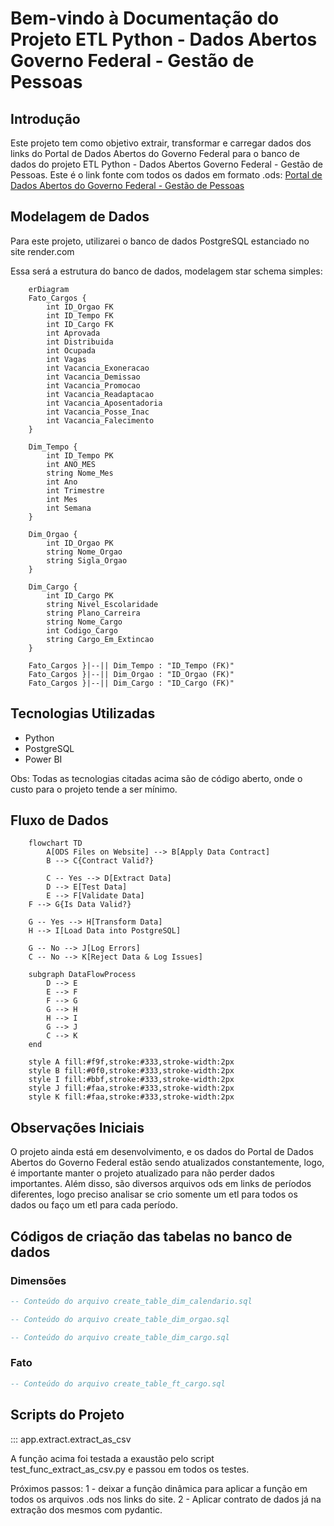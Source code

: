 # Bem-vindo à Documentação do Projeto ETL Python - Dados Abertos Governo Federal - Gestão de Pessoas

## Introdução

Este projeto tem como objetivo extrair, transformar e carregar dados dos links do Portal de Dados Abertos do Governo Federal para o banco de dados do projeto ETL Python - Dados Abertos Governo Federal - Gestão de Pessoas.
Este é o link fonte com todos os dados em formato .ods: [Portal de Dados Abertos do Governo Federal - Gestão de Pessoas](https://dados.gov.br/dados/conjuntos-dados/gestao-de-pessoas-executivo-federal---cargos-vagos-e-vacancias)

## Modelagem de Dados

Para este projeto, utilizarei o banco de dados PostgreSQL estanciado no site render.com

Essa será a estrutura do banco de dados, modelagem star schema simples:

```mermaid
    erDiagram
    Fato_Cargos {
        int ID_Orgao FK
        int ID_Tempo FK
        int ID_Cargo FK
        int Aprovada
        int Distribuida
        int Ocupada
        int Vagas
        int Vacancia_Exoneracao
        int Vacancia_Demissao
        int Vacancia_Promocao
        int Vacancia_Readaptacao
        int Vacancia_Aposentadoria
        int Vacancia_Posse_Inac
        int Vacancia_Falecimento
    }

    Dim_Tempo {
        int ID_Tempo PK
        int ANO_MES
        string Nome_Mes
        int Ano
        int Trimestre
        int Mes
        int Semana
    }

    Dim_Orgao {
        int ID_Orgao PK
        string Nome_Orgao
        string Sigla_Orgao
    }

    Dim_Cargo {
        int ID_Cargo PK
        string Nivel_Escolaridade
        string Plano_Carreira
        string Nome_Cargo
        int Codigo_Cargo
        string Cargo_Em_Extincao
    }

    Fato_Cargos }|--|| Dim_Tempo : "ID_Tempo (FK)"
    Fato_Cargos }|--|| Dim_Orgao : "ID_Orgao (FK)"
    Fato_Cargos }|--|| Dim_Cargo : "ID_Cargo (FK)"
```

## Tecnologias Utilizadas

- Python
- PostgreSQL
- Power BI

Obs: Todas as tecnologias citadas acima são de código aberto, onde o custo para o projeto tende a ser mínimo.

## Fluxo de Dados

```mermaid
    flowchart TD
        A[ODS Files on Website] --> B[Apply Data Contract]
        B --> C{Contract Valid?}
        
        C -- Yes --> D[Extract Data]
        D --> E[Test Data]
        E --> F[Validate Data]
    F --> G{Is Data Valid?}
    
    G -- Yes --> H[Transform Data]
    H --> I[Load Data into PostgreSQL]
    
    G -- No --> J[Log Errors]
    C -- No --> K[Reject Data & Log Issues]

    subgraph DataFlowProcess
        D --> E
        E --> F
        F --> G
        G --> H
        H --> I
        G --> J
        C --> K
    end
    
    style A fill:#f9f,stroke:#333,stroke-width:2px
    style B fill:#0f0,stroke:#333,stroke-width:2px
    style I fill:#bbf,stroke:#333,stroke-width:2px
    style J fill:#faa,stroke:#333,stroke-width:2px
    style K fill:#faa,stroke:#333,stroke-width:2px
```

## Observações Iniciais

O projeto ainda está em desenvolvimento, e os dados do Portal de Dados Abertos do Governo Federal estão sendo atualizados constantemente, logo, é importante manter o projeto atualizado para não perder dados importantes.
Além disso, são diversos arquivos ods em links de períodos diferentes, logo preciso analisar se crio somente um etl para todos os dados ou faço um etl para cada período.

## Códigos de criação das tabelas no banco de dados

### Dimensões

```sql
-- Conteúdo do arquivo create_table_dim_calendario.sql
```

```sql
-- Conteúdo do arquivo create_table_dim_orgao.sql
```

```sql
-- Conteúdo do arquivo create_table_dim_cargo.sql
```

### Fato

```sql
-- Conteúdo do arquivo create_table_ft_cargo.sql
```

## Scripts do Projeto

::: app.extract.extract_as_csv

A função acima foi testada a exaustão pelo script test_func_extract_as_csv.py e passou em todos os testes.

Próximos passos: 
1 - deixar a função dinâmica para aplicar a função em todos os arquivos .ods nos links do site.
2 - Aplicar contrato de dados já na extração dos mesmos com pydantic.
